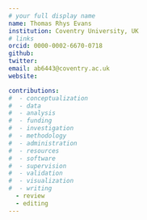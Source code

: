 ```yaml
---
# your full display name
name: Thomas Rhys Evans
institution: Coventry University, UK
# links
orcid: 0000-0002-6670-0718
github:
twitter:
email: ab6443@coventry.ac.uk
website:

contributions:
#  - ​conceptualization
#  - data
#  - analysis
#  - funding​
#  - ​investigation
#  - ​methodology
#  - administration​
#  - ​resources
#  - ​software
#  - ​supervision
#  - ​validation
#  - ​visualization
#  - writing
  - review
  - editing
---
```

